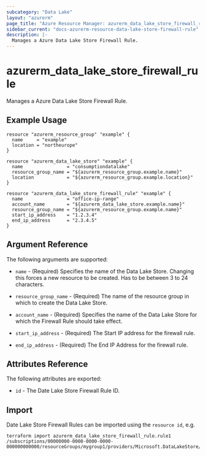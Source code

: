 ```yaml
---
subcategory: "Data Lake"
layout: "azurerm"
page_title: "Azure Resource Manager: azurerm_data_lake_store_firewall_rule"
sidebar_current: "docs-azurerm-resource-data-lake-store-firewall-rule"
description: |-
  Manages a Azure Data Lake Store Firewall Rule.
---
```


# azurerm_data_lake_store_firewall_rule

Manages a Azure Data Lake Store Firewall Rule.

## Example Usage

```hcl
resource "azurerm_resource_group" "example" {
  name     = "example"
  location = "northeurope"
}

resource "azurerm_data_lake_store" "example" {
  name                = "consumptiondatalake"
  resource_group_name = "${azurerm_resource_group.example.name}"
  location            = "${azurerm_resource_group.example.location}"
}

resource "azurerm_data_lake_store_firewall_rule" "example" {
  name                = "office-ip-range"
  account_name        = "${azurerm_data_lake_store.example.name}"
  resource_group_name = "${azurerm_resource_group.example.name}"
  start_ip_address    = "1.2.3.4"
  end_ip_address      = "2.3.4.5"
}
```

## Argument Reference

The following arguments are supported:

* `name` - (Required) Specifies the name of the Data Lake Store. Changing this forces a new resource to be created. Has to be between 3 to 24 characters.

* `resource_group_name` - (Required) The name of the resource group in which to create the Data Lake Store.

* `account_name` - (Required) Specifies the name of the Data Lake Store for which the Firewall Rule should take effect.

* `start_ip_address` - (Required) The Start IP address for the firewall rule.

* `end_ip_address` - (Required) The End IP Address for the firewall rule.

## Attributes Reference

The following attributes are exported:

* `id` - The Date Lake Store Firewall Rule ID.

## Import

Date Lake Store Firewall Rules can be imported using the `resource id`, e.g.

```shell
terraform import azurerm_data_lake_store_firewall_rule.rule1 /subscriptions/00000000-0000-0000-0000-000000000000/resourceGroups/mygroup1/providers/Microsoft.DataLakeStore/accounts/mydatalakeaccount/firewallRules/rule1
```
